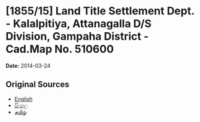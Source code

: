 # [1855/15] Land Title Settlement Dept. - Kalalpitiya, Attanagalla D/S Division, Gampaha District - Cad.Map No. 510600

**Date:** 2014-03-24

## Original Sources

- [English](https://documents.gov.lk/view/extra-gazettes/2014/3/1855-15_E.pdf)
- [සිංහල](https://documents.gov.lk/view/extra-gazettes/2014/3/1855-15_S.pdf)
- [தமிழ்](https://documents.gov.lk/view/extra-gazettes/2014/3/1855-15_T.pdf)
